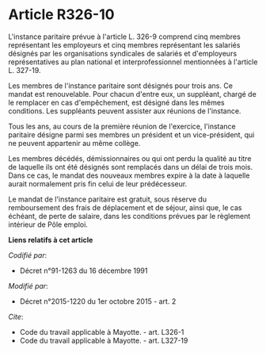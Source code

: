 # Article R326-10

L'instance paritaire prévue à l'article L. 326-9 comprend cinq membres représentant les employeurs et cinq membres
représentant les salariés désignés par les organisations syndicales de salariés et d'employeurs représentatives au plan
national et interprofessionnel mentionnées à l'article L. 327-19. 

Les membres de l'instance paritaire sont désignés pour trois ans. Ce mandat est renouvelable. Pour chacun d'entre eux, un
suppléant, chargé de le remplacer en cas d'empêchement, est désigné dans les mêmes conditions. Les suppléants peuvent
assister aux réunions de l'instance. 

Tous les ans, au cours de la première réunion de l'exercice, l'instance paritaire désigne parmi ses membres un président et
un vice-président, qui ne peuvent appartenir au même collège. 

Les membres décédés, démissionnaires ou qui ont perdu la qualité au titre de laquelle ils ont été désignés sont remplacés
dans un délai de trois mois. Dans ce cas, le mandat des nouveaux membres expire à la date à laquelle aurait normalement pris
fin celui de leur prédécesseur. 

Le mandat de l'instance paritaire est gratuit, sous réserve du remboursement des frais de déplacement et de séjour, ainsi
que, le cas échéant, de perte de salaire, dans les conditions prévues par le règlement intérieur de  Pôle emploi.

**Liens relatifs à cet article**

_Codifié par_:

  - Décret n°91-1263 du 16 décembre 1991

_Modifié par_:

  - Décret n°2015-1220 du 1er octobre 2015 - art. 2

_Cite_:

  - Code du travail applicable à Mayotte. - art. L326-1
  - Code du travail applicable à Mayotte. - art. L327-19
